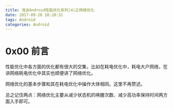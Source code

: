 ```yaml
---
title: 浅谈Android性能优化系列(4)之网络优化
date: 2017-09-26 18:28:31
tags: Android
categories: Android
---
```


# 0x00 前言

性能优化中各方面的优化都有很大的交集，比如在耗电优化中，耗电大户网络，在讲网络耗电优化中其实也顺便讲了网络优化。

网络优化的基本步骤和其在耗电优化中操作大体相同。这里不再赘述。

总之记住两点：网络优化主要从减少状态机的唤醒次数、减少高功率保持时间两方面入手即可。

